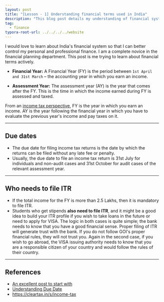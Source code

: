 ```yaml
---
layout: post
title: "[Lesson - 1] Understanding financial terms used in India"
description: "This blog post details my understanding of financial system of India."
tag: 
  - finance
typora-root-url: ../../../../website
---
```


I would love to learn about India's financial system so that I can better control my personal and professional finance. I am a complete novice in the financial planning department. This post is me trying to learn about financial terms actively. 

- **Financial Year:** A Financial Year (FY) is the period between `1st April and 31st March` – the accounting year in which you earn an income.

- **Assessment Year:** The assessment year (AY) is the year that comes after the FY. This is the time in which the income earned during FY is assessed and taxed.

From an [income tax perspective](https://cleartax.in/s/income-tax), FY is the year in which you earn an income. AY is the year following the financial year in which you have to evaluate the previous year's income and pay taxes on it.

---

## Due dates

- The due date for filing income tax returns is the date by which the returns can be filed without any late fee or penalty. 
- Usually, the due date to file an income tax return is 31st July for individuals and non-audit cases and 31st October for audit cases of the relevant assessment year.

---

## Who needs to file ITR

- If the total income for the FY is more than 2.5 Lakhs, then it is mandatory to file ITR.
- Students who get stipends **also need to file ITR**, and it might be a good idea to build your ITR profile if you wish to take loans in the future or need to apply for VISA. The logic in both cases is quite simple; the bank needs to know that you have a good financial sense. Proper filing of ITR will generate trust with the bank. If you do not follow GOI's proper financial rules, they will not trust you. Again in the second case, if you wish to go abroad, the VISA issuing authority needs to know that you are a responsible citizen of your country and would follow the rules of their country. 

---

## References

- [An excellent post to start with](https://cleartax.in/s/what-is-financial-year-assessment-year)
- [Understanding Due Date](https://cleartax.in/s/due-date-tax-filing#:~:text=What%20is%20the%20last%20date,respectively%2C%20due%20to%20the%20pandemic.)
- https://cleartax.in/s/income-tax